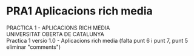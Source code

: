 # PRA1 Aplicacions rich media
PRACTICA 1 - APLICACIONS RICH MEDIA <br>
UNIVERSITAT OBERTA DE CATALUNYA<br>
Practica 1 versio 1.0 - Aplicacions rich media (falta punt 6 i punt 7, punt 5 eliminar "comments")<br><br>
